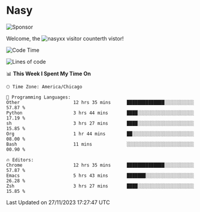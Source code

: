 # Nasy

<!--
<p align="center">
<img height="200" src="https://github-readme-stats.vercel.app/api?username=nasyxx&count_private=true&show_icons=true&theme=dracula&include_all_commits=true"/>
<img height="200" src="https://github-readme-stats.vercel.app/api/top-langs/?username=nasyxx&theme=dracula&hide=html,jupyter+notebook&count_private=true&show_icons=true"/>
</p>

  
----------------
-->

![Sponsor](https://img.shields.io/static/v1.svg?label=Sponsor&message=%E2%9D%A4&logo=GitHub&style=flat&color=pink)
 
Welcome, the ![nasyxx visitor counter](https://count.getloli.com/get/@nasyxx?theme=rule34)th vistor!
 
<!--START_SECTION:waka-->
![Code Time](http://img.shields.io/badge/Code%20Time-4%2C018%20hrs%2050%20mins-blue)

![Lines of code](https://img.shields.io/badge/From%20Hello%20World%20I%27ve%20Written-6.3%20million%20lines%20of%20code-blue)

📊 **This Week I Spent My Time On** 

```text
🕑︎ Time Zone: America/Chicago

💬 Programming Languages: 
Other                    12 hrs 35 mins      ██████████████░░░░░░░░░░░   57.87 % 
Python                   3 hrs 44 mins       ████░░░░░░░░░░░░░░░░░░░░░   17.19 % 
sh                       3 hrs 27 mins       ████░░░░░░░░░░░░░░░░░░░░░   15.85 % 
Org                      1 hr 44 mins        ██░░░░░░░░░░░░░░░░░░░░░░░   08.00 % 
Bash                     11 mins             ░░░░░░░░░░░░░░░░░░░░░░░░░   00.90 % 

🔥 Editors: 
Chrome                   12 hrs 35 mins      ██████████████░░░░░░░░░░░   57.87 % 
Emacs                    5 hrs 43 mins       ███████░░░░░░░░░░░░░░░░░░   26.28 % 
Zsh                      3 hrs 27 mins       ████░░░░░░░░░░░░░░░░░░░░░   15.85 % 
```


 Last Updated on 27/11/2023 17:27:47 UTC
<!--END_SECTION:waka-->

<!-- ![visitors](https://visitor-badge.laobi.icu/badge?page_id=nasyxx.nasyxx) -->

